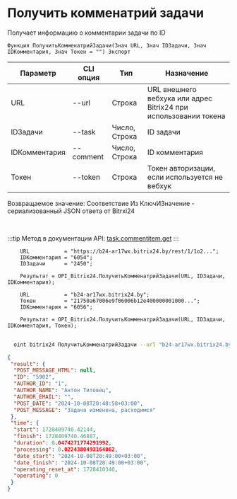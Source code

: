 ﻿---
sidebar_position: 2
---

# Получить комменатрий задачи
 Получает информацию о комментарии задачи по ID



`Функция ПолучитьКомменатрийЗадачи(Знач URL, Знач IDЗадачи, Знач IDКомментария, Знач Токен = "") Экспорт`

  | Параметр | CLI опция | Тип | Назначение |
  |-|-|-|-|
  | URL | --url | Строка | URL внешнего вебхука или адрес Bitrix24 при использовании токена |
  | IDЗадачи | --task | Число, Строка | ID задачи |
  | IDКомментария | --comment | Число, Строка | ID комментария |
  | Токен | --token | Строка | Токен авторизации, если используется не вебхук |

  
  Возвращаемое значение:   Соответствие Из КлючИЗначение - сериализованный JSON ответа от Bitrxi24

<br/>

:::tip
Метод в документации API: [task.commentitem.get](https://dev.1c-bitrix.ru/rest_help/tasks/task/commentitem/get.php)
:::
<br/>


```bsl title="Пример кода"
    URL           = "https://b24-ar17wx.bitrix24.by/rest/1/1o2...";
    IDКомментария = "6054";
    IDЗадачи      = "2450";

    Результат = OPI_Bitrix24.ПолучитьКомменатрийЗадачи(URL, IDЗадачи, IDКомментария);

    URL           = "b24-ar17wx.bitrix24.by";
    Токен         = "21750a67006e9f06006b12e400000001000...";
    IDКомментария = "6056";

    Результат = OPI_Bitrix24.ПолучитьКомменатрийЗадачи(URL, IDЗадачи, IDКомментария, Токен);
```



```sh title="Пример команды CLI"
    
  oint bitrix24 ПолучитьКомменатрийЗадачи --url "b24-ar17wx.bitrix24.by" --task "504" --comment "1720" --token "56898d66006e9f06006b12e400000001000..."

```

```json title="Результат"
{
 "result": {
  "POST_MESSAGE_HTML": null,
  "ID": "5902",
  "AUTHOR_ID": "1",
  "AUTHOR_NAME": "Антон Титовец",
  "AUTHOR_EMAIL": "",
  "POST_DATE": "2024-10-08T20:48:58+03:00",
  "POST_MESSAGE": "Задача изменена, расходимся"
 },
 "time": {
  "start": 1728409740.42144,
  "finish": 1728409740.46887,
  "duration": 0.0474271774291992,
  "processing": 0.0224380493164062,
  "date_start": "2024-10-08T20:49:00+03:00",
  "date_finish": "2024-10-08T20:49:00+03:00",
  "operating_reset_at": 1728410340,
  "operating": 0
 }
}
```
